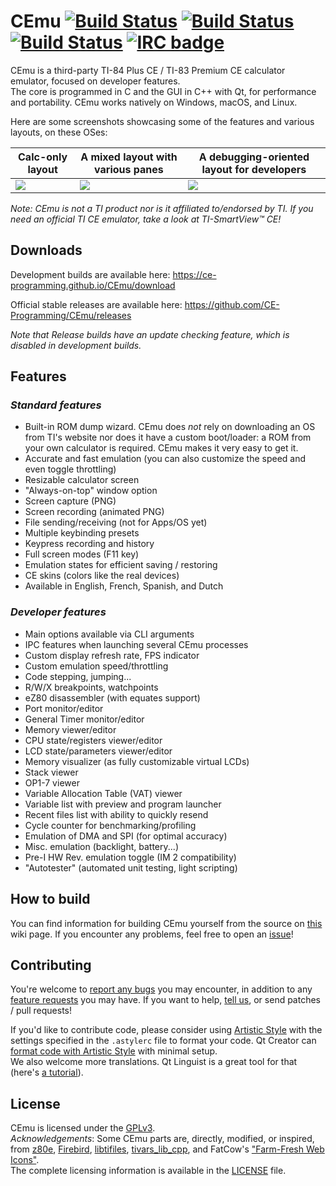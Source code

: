 # CEmu [![Build Status](https://travis-ci.org/CE-Programming/CEmu.svg)](https://travis-ci.org/CE-Programming/CEmu) [![Build Status](https://ci.appveyor.com/api/projects/status/github/CE-Programming/CEmu?branch=master&svg=true)](https://ci.appveyor.com/project/alberthdev/cemu-q0nl8) [![Build Status](https://scan.coverity.com/projects/7576/badge.svg)](https://scan.coverity.com/projects/ce-programming-cemu) [![IRC badge](https://img.shields.io/badge/IRC%20channel-%23cemu--dev%20on%20EFNet-blue.svg)](http://chat.efnet.org/irc.cgi?adv=1&nick=cemu-user&chan=%23cemu-dev)

CEmu is a third-party TI-84 Plus CE / TI-83 Premium CE calculator emulator, focused on developer features.  
The core is programmed in C and the GUI in C++ with Qt, for performance and portability. CEmu works natively on Windows, macOS, and Linux.

Here are some screenshots showcasing some of the features and various layouts, on these OSes:

Calc-only layout | A mixed layout with various panes | A debugging-oriented layout for developers |
------------ | ------------ | ------------- |
<a href="https://i.imgur.com/4CJ7RqT.png"><img src="https://i.imgur.com/e1BgJRw.png" /></a>|<a href="https://i.imgur.com/W5mKf1n.png"><img src="https://i.imgur.com/EZKWRUh.png" /></a>|<a href="https://i.imgur.com/hJFVdtF.png"><img src="https://i.imgur.com/H5TQrci.png" /></a>

_Note: CEmu is not a TI product nor is it affiliated to/endorsed by TI. If you need an official TI CE emulator, take a look at TI-SmartView™ CE!_

## Downloads
Development builds are available here: https://ce-programming.github.io/CEmu/download

Official stable releases are available here: https://github.com/CE-Programming/CEmu/releases

_Note that Release builds have an update checking feature, which is disabled in development builds._

## Features
### _Standard features_
* Built-in ROM dump wizard. CEmu does _not_ rely on downloading an OS from TI's website nor does it have a custom boot/loader: a ROM from your own calculator is required. CEmu makes it very easy to get it.
* Accurate and fast emulation (you can also customize the speed and even toggle throttling)
* Resizable calculator screen
* "Always-on-top" window option
* Screen capture (PNG)
* Screen recording (animated PNG)
* File sending/receiving (not for Apps/OS yet)
* Multiple keybinding presets
* Keypress recording and history
* Full screen modes (F11 key)
* Emulation states for efficient saving / restoring
* CE skins (colors like the real devices)
* Available in English, French, Spanish, and Dutch

### _Developer features_
* Main options available via CLI arguments
* IPC features when launching several CEmu processes
* Custom display refresh rate, FPS indicator
* Custom emulation speed/throttling
* Code stepping, jumping...
* R/W/X breakpoints, watchpoints
* eZ80 disassembler (with equates support)
* Port monitor/editor
* General Timer monitor/editor
* Memory viewer/editor
* CPU state/registers viewer/editor
* LCD state/parameters viewer/editor
* Memory visualizer (as fully customizable virtual LCDs)
* Stack viewer
* OP1-7 viewer
* Variable Allocation Table (VAT) viewer
* Variable list with preview and program launcher
* Recent files list with ability to quickly resend
* Cycle counter for benchmarking/profiling
* Emulation of DMA and SPI (for optimal accuracy)
* Misc. emulation (backlight, battery...)
* Pre-I HW Rev. emulation toggle (IM 2 compatibility)
* "Autotester" (automated unit testing, light scripting)

## How to build
You can find information for building CEmu yourself from the source on [this](https://github.com/CE-Programming/CEmu/wiki/Building-CEmu) wiki page. If you encounter any problems, feel free to open an [issue](https://github.com/CE-Programming/CEmu/issues)!

## Contributing

You're welcome to [report any bugs](https://github.com/CE-Programming/CEmu/issues) you may encounter, in addition to any [feature requests](https://github.com/CE-Programming/CEmu/issues) you may have. If you want to help, [tell us](http://chat.efnet.org/irc.cgi?adv=1&nick=cemu-user&chan=%23cemu-dev), or send patches / pull requests!

If you'd like to contribute code, please consider using [Artistic Style](http://astyle.sourceforge.net/) with the settings specified in the `.astylerc` file to format your code. Qt Creator can [format code with Artistic Style](http://doc.qt.io/qtcreator/creator-beautifier.html) with minimal setup.  
We also welcome more translations. Qt Linguist is a great tool for that (here's [a tutorial](https://doc.qt.io/qt-5/linguist-manager.html)).

## License
CEmu is licensed under the [GPLv3](LICENSE).  
_Acknowledgements_: Some CEmu parts are, directly, modified, or inspired, from [z80e](https://github.com/KnightOS/z80e), [Firebird](https://github.com/nspire-emus/firebird), [libtifiles](https://github.com/debrouxl/tilibs), [tivars_lib_cpp](https://github.com/adriweb/tivars_lib_cpp), and FatCow's ["Farm-Fresh Web Icons"](http://www.fatcow.com/free-icons).  
The complete licensing information is available in the [LICENSE](LICENSE) file.
